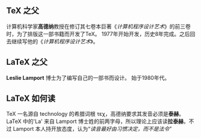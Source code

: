 ## TeX 之父

计算机科学家**高德纳**教授在修订其七卷本巨著《*计算机程序设计艺术*》的前三卷时，为了排版这一部书籍而开发了TeX。
1977年开始开发，历史8年完成。之后回去继续写他的《*计算机程序设计艺术*》。

## LaTeX 之父

**Leslie Lamport** 博士为了编写自己的一部书而设计。
始于1980年代。

## LaTeX 如何读

TeX 一名源自 technology 的希腊词根 τεχ，高德纳要求其发音必须是**泰赫**。
LaTeX 中的'La' 来自 Lamport 博士姓的前两字母，所以理论上应该读**拉泰赫**。不过 Lamport 本人持开放态度，认为“*读音最好由习惯决定，而不是法令*”
